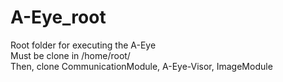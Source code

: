 # A-Eye_root
Root folder for executing the A-Eye  
Must be clone in /home/root/  
Then, clone CommunicationModule, A-Eye-Visor, ImageModule  

